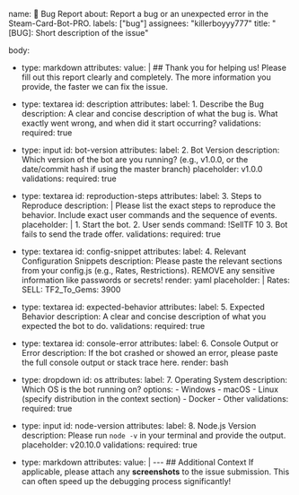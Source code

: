 name: 🐛 Bug Report
about: Report a bug or an unexpected error in the Steam-Card-Bot-PRO.
labels: ["bug"]
assignees: "killerboyyy777"
title: "[BUG]: Short description of the issue"

body:
  - type: markdown
    attributes:
      value: |
        ## Thank you for helping us!
        Please fill out this report clearly and completely. The more information you provide, the faster we can fix the issue.

  - type: textarea
    id: description
    attributes:
      label: 1. Describe the Bug
      description: A clear and concise description of what the bug is. What exactly went wrong, and when did it start occurring?
    validations:
      required: true

  - type: input
    id: bot-version
    attributes:
      label: 2. Bot Version
      description: Which version of the bot are you running? (e.g., v1.0.0, or the date/commit hash if using the master branch)
      placeholder: v1.0.0
    validations:
      required: true

  - type: textarea
    id: reproduction-steps
    attributes:
      label: 3. Steps to Reproduce
      description: |
        Please list the exact steps to reproduce the behavior. 
        Include exact user commands and the sequence of events.
      placeholder: |
        1. Start the bot.
        2. User sends command: !SellTF 10
        3. Bot fails to send the trade offer.
    validations:
      required: true

  - type: textarea
    id: config-snippet
    attributes:
      label: 4. Relevant Configuration Snippets
      description: Please paste the relevant sections from your config.js (e.g., Rates, Restrictions). REMOVE any sensitive information like passwords or secrets!
      render: yaml
      placeholder: |
        Rates:
          SELL:
            TF2_To_Gems: 3900
            
  - type: textarea
    id: expected-behavior
    attributes:
      label: 5. Expected Behavior
      description: A clear and concise description of what you expected the bot to do.
    validations:
      required: true

  - type: textarea
    id: console-error
    attributes:
      label: 6. Console Output or Error
      description: If the bot crashed or showed an error, please paste the full console output or stack trace here.
      render: bash

  - type: dropdown
    id: os
    attributes:
      label: 7. Operating System
      description: Which OS is the bot running on?
      options:
        - Windows
        - macOS
        - Linux (specify distribution in the context section)
        - Docker
        - Other
    validations:
      required: true

  - type: input
    id: node-version
    attributes:
      label: 8. Node.js Version
      description: Please run `node -v` in your terminal and provide the output.
      placeholder: v20.10.0
    validations:
      required: true

  - type: markdown
    attributes:
      value: |
        ---
        ## Additional Context
        If applicable, please attach any **screenshots** to the issue submission. This can often speed up the debugging process significantly!
